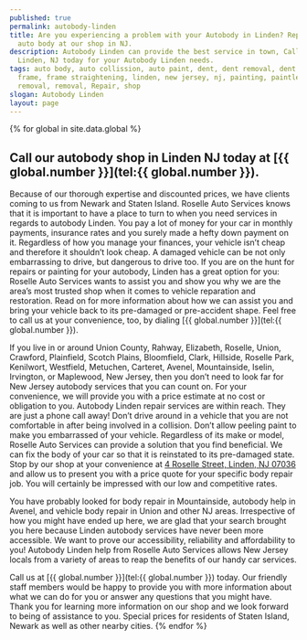 ```yaml
---
published: true
permalink: autobody-linden
title: Are you experiencing a problem with your Autobody in Linden? Repair your
  auto body at our shop in NJ.
description: Autobody Linden can provide the best service in town, Call Autobody
  Linden, NJ today for your Autobody Linden needs.
tags: auto body, auto collission, auto paint, dent, dent removal, dent repair,
  frame, frame straightening, linden, new jersey, nj, painting, paintless dent
  removal, removal, Repair, shop
slogan: Autobody Linden
layout: page
---
```


{% for global in site.data.global %}
## Call our autobody shop in Linden NJ today at [{{ global.number }}](tel:{{ global.number }}).
Because of our thorough expertise and discounted prices, we have clients coming to us from Newark and Staten Island. Roselle Auto Services knows that it is important to have a place to turn to when you need services in regards to autobody Linden. You pay a lot of money for your car in monthly payments, insurance rates and you surely made a hefty down payment on it. Regardless of how you manage your finances, your vehicle isn’t cheap and therefore it shouldn’t look cheap. A damaged vehicle can be not only embarrassing to drive, but dangerous to drive too. If you are on the hunt for repairs or painting for your autobody, Linden has a great option for you: Roselle Auto Services wants to assist you and show you why we are the area’s most trusted shop when it comes to vehicle reparation and restoration. Read on for more information about how we can assist you and bring your vehicle back to its pre-damaged or pre-accident shape. Feel free to call us at your convenience, too, by dialing [{{ global.number }}](tel:{{ global.number }}).

If you live in or around Union County, Rahway, Elizabeth, Roselle, Union, Crawford, Plainfield, Scotch Plains, Bloomfield, Clark, Hillside, Roselle Park, Kenilwort, Westfield, Metuchen, Carteret, Avenel, Mountainside, Iselin, Irvington, or Maplewood, New Jersey, then you don’t need to look far for New Jersey autobody services that you can count on. For your convenience, we will provide you with a price estimate at no cost or obligation to you. Autobody Linden repair services are within reach. They are just a phone call away! Don’t drive around in a vehicle that you are not comfortable in after being involved in a collision. Don’t allow peeling paint to make you embarrassed of your vehicle. Regardless of its make or model, Roselle Auto Services can provide a solution that you find beneficial. We can fix the body of your car so that it is reinstated to its pre-damaged state. Stop by our shop at your convenience at [4 Roselle Street, Linden, NJ 07036](https://www.google.com/maps/place/Roselle+Auto+Services+Inc+-+Linden,+NJ/@40.635433,-74.246247,17z/data=!4m7!1m4!3m3!1s0x89c3b2e1928866e5:0xe440b805db07d78e!2sRoselle+Auto+Services+Inc+-+Linden,+NJ!3b1!3m1!1s0x89c3b2e1928866e5:0xe440b805db07d78e) and allow us to present you with a price quote for your specific body repair job. You will certainly be impressed with our low and competitive rates.

You have probably looked for body repair in Mountainside, autobody help in Avenel, and vehicle body repair in Union and other NJ areas. Irrespective of how you might have ended up here, we are glad that your search brought you here because Linden autobody services have never been more accessible. We want to prove our accessibility, reliability and affordability to you! Autobody Linden help from Roselle Auto Services allows New Jersey locals from a variety of areas to reap the benefits of our handy car services.

Call us at [{{ global.number }}](tel:{{ global.number }}) today. Our friendly staff members would be happy to provide you with more information about what we can do for you or answer any questions that you might have. Thank you for learning more information on our shop and we look forward to being of assistance to you. Special prices for residents of Staten Island, Newark as well as other nearby cities.
{% endfor %}
